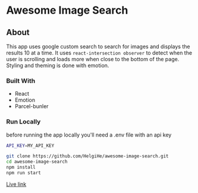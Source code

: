 # Awesome Image Search

## About

This app uses google custom search to search for images and displays the results 10 at a time. It uses `react-intersection observer` to detect when the user is scrolling and loads more when close to the bottom of the page.
Styling and theming is done with emotion.

### Built With

- React
- Emotion
- Parcel-bunler

### Run Locally

before running the app locally you'll need a .env file with an api key

```bash
API_KEY=MY_API_KEY
```

```bash
git clone https://github.com/HelgiHe/awesome-image-search.git
cd awesome-image-search
npm install
npm run start
```

[Live link](https://xenodochial-colden-cce3b8.netlify.app)
